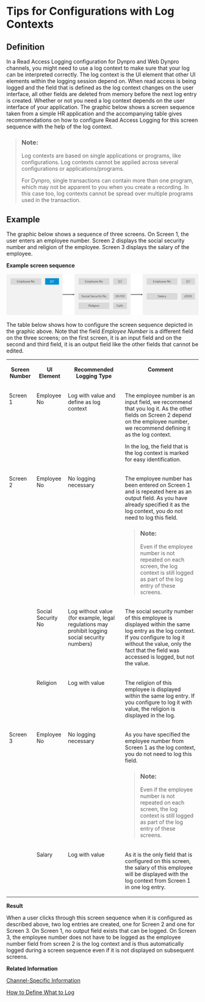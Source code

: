 <!-- loio91d64bf0813c41bc8a55cd90bd34a61f -->

# Tips for Configurations with Log Contexts



<a name="loio91d64bf0813c41bc8a55cd90bd34a61f__section_N1007E_N1007B_N10003"/>

## Definition

In a Read Access Logging configuration for Dynpro and Web Dynpro channels, you might need to use a log context to make sure that your log can be interpreted correctly. The log context is the UI element that other UI elements within the logging session depend on. When read access is being logged and the field that is defined as the log context changes on the user interface, all other fields are deleted from memory before the next log entry is created. Whether or not you need a log context depends on the user interface of your application. The graphic below shows a screen sequence taken from a simple HR application and the accompanying table gives recommendations on how to configure Read Access Logging for this screen sequence with the help of the log context.

> ### Note:  
> Log contexts are based on single applications or programs, like configurations. Log contexts cannot be applied across several configurations or applications/programs.
> 
> For Dynpro, single transactions can contain more than one program, which may not be apparent to you when you create a recording. In this case too, log contexts cannot be spread over multiple programs used in the transaction.



<a name="loio91d64bf0813c41bc8a55cd90bd34a61f__section_N1008B_N1007B_N10003"/>

## Example

The graphic below shows a sequence of three screens. On Screen 1, the user enters an employee number. Screen 2 displays the social security number and religion of the employee. Screen 3 displays the salary of the employee.

   
  
**Example screen sequence**

 ![](images/RAL-Screen-Sequence_fddde8a.png "Example screen sequence") 

The table below shows how to configure the screen sequence depicted in the graphic above. Note that the field *Employee Number* is a different field on the three screens; on the first screen, it is an input field and on the second and third field, it is an output field like the other fields that cannot be edited.


<table>
<tr>
<th valign="top">

Screen Number



</th>
<th valign="top">

UI Element



</th>
<th valign="top">

Recommended Logging Type



</th>
<th valign="top">

Comment



</th>
</tr>
<tr>
<td valign="top">

Screen 1



</td>
<td valign="top">

Employee No



</td>
<td valign="top">

Log with value and define as log context



</td>
<td valign="top">

The employee number is an input field, we recommend that you log it. As the other fields on Screen 2 depend on the employee number, we recommend defining it as the log context.

In the log, the field that is the log context is marked for easy identification.



</td>
</tr>
<tr>
<td valign="top" rowspan="3">

Screen 2



</td>
<td valign="top">

Employee No



</td>
<td valign="top">

No logging necessary



</td>
<td valign="top">

The employee number has been entered on Screen 1 and is repeated here as an output field. As you have already specified it as the log context, you do not need to log this field.

> ### Note:  
> Even if the employee number is not repeated on each screen, the log context is still logged as part of the log entry of these screens.



</td>
</tr>
<tr>
<td valign="top">

Social Security No



</td>
<td valign="top">

Log without value \(for example, legal regulations may prohibit logging social security numbers\)



</td>
<td valign="top">

The social security number of this employee is displayed within the same log entry as the log context. If you configure to log it without the value, only the fact that the field was accessed is logged, but not the value.



</td>
</tr>
<tr>
<td valign="top">

Religion



</td>
<td valign="top">

Log with value



</td>
<td valign="top">

The religion of this employee is displayed within the same log entry. If you configure to log it with value, the religion is displayed in the log.



</td>
</tr>
<tr>
<td valign="top" rowspan="2">

Screen 3



</td>
<td valign="top">

Employee No



</td>
<td valign="top">

No logging necessary



</td>
<td valign="top">

As you have specified the employee number from Screen 1 as the log context, you do not need to log this field.

> ### Note:  
> Even if the employee number is not repeated on each screen, the log context is still logged as part of the log entry of these screens.



</td>
</tr>
<tr>
<td valign="top">

Salary



</td>
<td valign="top">

Log with value



</td>
<td valign="top">

As it is the only field that is configured on this screen, the salary of this employee will be displayed with the log context from Screen 1 in one log entry.



</td>
</tr>
</table>

 **Result** 

When a user clicks through this screen sequence when it is configured as described above, two log entries are created, one for Screen 2 and one for Screen 3. On Screen 1, no output field exists that can be logged. On Screen 3, the employee number does not have to be logged as the employee number field from screen 2 is the log context and is thus automatically logged during a screen sequence even if it is not displayed on subsequent screens.

**Related Information**  


[Channel-Specific Information](channel-specific-information-24c7399.md "The Read Access Logging framework handles the channels generically, but each channel configuration is specific.")

[How to Define What to Log](how-to-define-what-to-log-0eb5542.md "To define what to log, use a read access logging configuration.")

